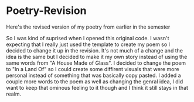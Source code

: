 # Poetry-Revision
Here's the revised version of my poetry from earlier in the semester 

So I was kind of suprised when I opened this original code. I wasn't expecting that I really just used the template to create my poem so I decided to change it up in the revision. It's not much of a change and the idea is the same but I decided to make it my own story instead of using the same words from "A House Made of Glass". I decided to change the poem to "In a Land Of" so I could create some diffirent visuals that were more personal instead of something that was basically copy pasted. I added a couple more words to the poem as well as changing the genral idea, I did want to keep that ominous feeling to it though and I think it still stays in that realm. 

